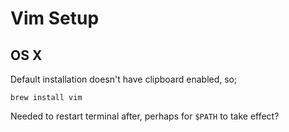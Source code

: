 # Vim Setup

## OS X

Default installation doesn't have clipboard enabled, so;
```
brew install vim
```
Needed to restart terminal after, perhaps for `$PATH` to take effect?
